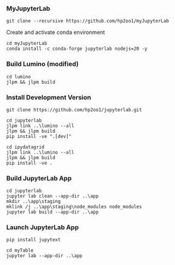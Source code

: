 ### MyJupyterLab
```
git clone --recursive https://github.com/hp2oo1/myJupyterLab
```

Create and activate conda environment

```
cd myJupyterLab
conda install -c conda-forge jupyterlab nodejs=20 -y
```

### Build Lumino (modified)
```
cd lumino
jlpm && jlpm build
```

### Install Development Version
```
git clone https://github.com/hp2oo1/jupyterlab.git
```

```
cd jupyterlab
jlpm link ..\lumino --all
jlpm && jlpm build
pip install -ve ".[dev]"
```

```
cd ipydatagrid
jlpm link ..\lumino --all
jlpm && jlpm build
pip install -ve .
```

### Build JupyterLab App
```
cd jupyterlab
jupyter lab clean --app-dir ..\app
mkdir ..\app\staging
mklink /j ..\app\staging\node_modules node_modules
jupyter lab build --app-dir ..\app
```

### Launch JupyterLab App
```
pip install jupytext
```

```
cd myTable
jupyter lab --app-dir ..\app
```
